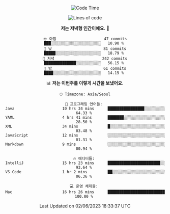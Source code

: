 <div align='center'>

<!--START_SECTION:waka-->
![Code Time](http://img.shields.io/badge/Code%20Time-42%20hrs%2046%20mins-blue)

![Lines of code](https://img.shields.io/badge/%EC%A0%80%EB%8A%94%20%EC%97%AC%ED%83%9C%EA%B9%8C%EC%A7%80%20-180.8%20thousand%20%EC%A4%84%EC%9D%98%20%EC%BD%94%EB%93%9C%EB%A5%BC%20%EC%9E%91%EC%84%B1%ED%96%88%EC%96%B4%EC%9A%94.-blue)

**저는 저녁형 인간이에요. 🦉** 

```text
🌞 아침                     47 commits          ███░░░░░░░░░░░░░░░░░░░░░░   10.90 % 
🌆 낮　                     81 commits          █████░░░░░░░░░░░░░░░░░░░░   18.79 % 
🌃 저녁                     242 commits         ██████████████░░░░░░░░░░░   56.15 % 
🌙 밤　                     61 commits          ████░░░░░░░░░░░░░░░░░░░░░   14.15 % 
```


📊 **저는 이번주를 이렇게 시간을 보냈어요.** 

```text
🕑︎ Timezone: Asia/Seoul

💬 프로그래밍 언어들: 
Java                     10 hrs 34 mins      ████████████████░░░░░░░░░   64.33 % 
YAML                     4 hrs 41 mins       ███████░░░░░░░░░░░░░░░░░░   28.50 % 
XML                      34 mins             █░░░░░░░░░░░░░░░░░░░░░░░░   03.48 % 
JavaScript               12 mins             ░░░░░░░░░░░░░░░░░░░░░░░░░   01.31 % 
Markdown                 9 mins              ░░░░░░░░░░░░░░░░░░░░░░░░░   00.94 % 

🔥 에디터들: 
IntelliJ                 15 hrs 23 mins      ███████████████████████░░   93.64 % 
VS Code                  1 hr 2 mins         ██░░░░░░░░░░░░░░░░░░░░░░░   06.36 % 

💻 운영 체제들: 
Mac                      16 hrs 26 mins      █████████████████████████   100.00 % 
```


 Last Updated on 02/06/2023 18:33:37 UTC
<!--END_SECTION:waka-->
</div>
